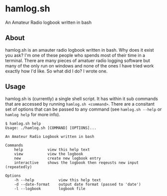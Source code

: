 # hamlog.sh

An Amateur Radio logbook written in bash

## About

hamlog.sh is an amauter radio logbook written in bash. Why does it exist
you ask? I'm one of these people who spends most of their time in a
terminal. There are many pieces of amatuer radio logging software but
many of the only run on windows and none of the ones I have tried work
exactly how I'd like. So what did I do? I wrote one.

## Usage

hamlog.sh is (currently) a single shell script. It has within it sub
commands that are accessed by running `hamlog.sh <command>`. There are a
consitant set of options that can be passed to any command (see
`hamlog.sh --help` or `hamlog help` for more info).

```
$ hamlog.sh help
Usage: ./hamlog.sh [COMMAND] [OPTIONS]...

An Amateur Radio Logbook written in bash

Commands
    help           view this help text
    view           view the logbook
    new            create new logbook entry
    interactive    shows the logbook then reqeusts new input (repeatedly)

Options
    -h --help           view this help text
    -d --date-format    output date format (passed to 'date')
    -l --logbook        logbook file
```
